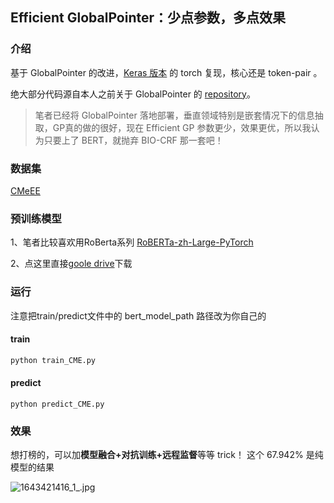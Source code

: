 ## Efficient GlobalPointer：少点参数，多点效果

### 介绍

基于 GlobalPointer 的改进，[Keras 版本](https://spaces.ac.cn/archives/8877) 的 torch 复现，核心还是 token-pair 。

绝大部分代码源自本人之前关于 GlobalPointer 的 [repository](https://github.com/xhw205/GlobalPointer_torch)。

> 笔者已经将 GlobalPointer 落地部署，垂直领域特别是嵌套情况下的信息抽取，GP真的做的很好，现在 Efficient GP 参数更少，效果更优，所以我认为只要上了 BERT，就抛弃 BIO-CRF 那一套吧！

### 数据集

[CMeEE](https://tianchi.aliyun.com/dataset/dataDetail?dataId=95414)

### 预训练模型

1、笔者比较喜欢用RoBerta系列 [RoBERTa-zh-Large-PyTorch](https://github.com/brightmart/roberta_zh)

2、点这里直接[goole drive](https://drive.google.com/file/d/1yK_P8VhWZtdgzaG0gJ3zUGOKWODitKXZ/view)下载

### 运行

注意把train/predict文件中的 bert_model_path 路径改为你自己的

#### train

```python
python train_CME.py
```

#### predict

```
python predict_CME.py
```

### 效果

想打榜的，可以加**模型融合+对抗训练+远程监督**等等 trick！ 这个 67.942% 是纯模型的结果

![1643421416_1_.jpg](https://s2.loli.net/2022/01/29/QLFdefT46Aakm7N.png)
